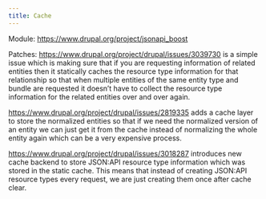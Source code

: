 ```yaml
---
title: Cache
---
```


Module:
https://www.drupal.org/project/jsonapi_boost

Patches:
https://www.drupal.org/project/drupal/issues/3039730 is a simple issue which is making sure that if you are requesting information of related entities then it statically caches the resource type information for that relationship so that when multiple entities of the same entity type and bundle are requested it doesn’t have to collect the resource type information for the related entities over and over again.

https://www.drupal.org/project/drupal/issues/2819335 adds a cache layer to store the normalized entities so that if we need the normalized version of an entity we can just get it from the cache instead of normalizing the whole entity again which can be a very expensive process.

https://www.drupal.org/project/drupal/issues/3018287 introduces new cache backend to store JSON:API resource type information which was stored in the static cache. This means that instead of creating JSON:API resource types every request, we are just creating them once after cache clear.